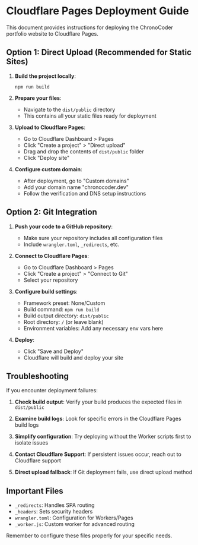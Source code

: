 # Cloudflare Pages Deployment Guide

This document provides instructions for deploying the ChronoCoder portfolio website to Cloudflare Pages.

## Option 1: Direct Upload (Recommended for Static Sites)

1. **Build the project locally**:
   ```
   npm run build
   ```

2. **Prepare your files**:
   - Navigate to the `dist/public` directory
   - This contains all your static files ready for deployment

3. **Upload to Cloudflare Pages**:
   - Go to Cloudflare Dashboard > Pages
   - Click "Create a project" > "Direct upload"
   - Drag and drop the contents of `dist/public` folder
   - Click "Deploy site"

4. **Configure custom domain**:
   - After deployment, go to "Custom domains"
   - Add your domain name "chronocoder.dev"
   - Follow the verification and DNS setup instructions

## Option 2: Git Integration

1. **Push your code to a GitHub repository**:
   - Make sure your repository includes all configuration files
   - Include `wrangler.toml`, `_redirects`, etc.

2. **Connect to Cloudflare Pages**:
   - Go to Cloudflare Dashboard > Pages
   - Click "Create a project" > "Connect to Git"
   - Select your repository
   
3. **Configure build settings**:
   - Framework preset: None/Custom
   - Build command: `npm run build`
   - Build output directory: `dist/public`
   - Root directory: `/` (or leave blank)
   - Environment variables: Add any necessary env vars here

4. **Deploy**:
   - Click "Save and Deploy"
   - Cloudflare will build and deploy your site

## Troubleshooting

If you encounter deployment failures:

1. **Check build output**: Verify your build produces the expected files in `dist/public`

2. **Examine build logs**: Look for specific errors in the Cloudflare Pages build logs

3. **Simplify configuration**: Try deploying without the Worker scripts first to isolate issues

4. **Contact Cloudflare Support**: If persistent issues occur, reach out to Cloudflare support

5. **Direct upload fallback**: If Git deployment fails, use direct upload method

## Important Files

- `_redirects`: Handles SPA routing
- `_headers`: Sets security headers
- `wrangler.toml`: Configuration for Workers/Pages
- `_worker.js`: Custom worker for advanced routing

Remember to configure these files properly for your specific needs.